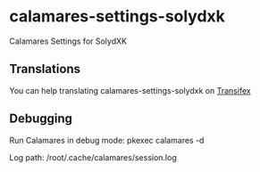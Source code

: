 # calamares-settings-solydxk
Calamares Settings for SolydXK

## Translations
You can help translating calamares-settings-solydxk on [Transifex](https://www.transifex.com/abalfoort/calamares-settings-solydxk)

## Debugging
Run Calamares in debug mode: pkexec calamares -d

Log path: /root/.cache/calamares/session.log

